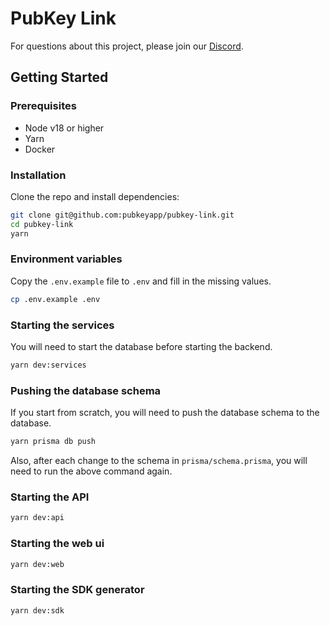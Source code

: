 # PubKey Link

For questions about this project, please join our [Discord](https://discord.gg/XxuZQeDPNf).

## Getting Started

### Prerequisites

- Node v18 or higher
- Yarn
- Docker

### Installation

Clone the repo and install dependencies:

```bash
git clone git@github.com:pubkeyapp/pubkey-link.git
cd pubkey-link
yarn
```

### Environment variables

Copy the `.env.example` file to `.env` and fill in the missing values.

```bash
cp .env.example .env
```

### Starting the services

You will need to start the database before starting the backend.

```bash
yarn dev:services
```

### Pushing the database schema

If you start from scratch, you will need to push the database schema to the database.

```bash
yarn prisma db push
```

Also, after each change to the schema in `prisma/schema.prisma`, you will need to run the above command again.

### Starting the API

```bash
yarn dev:api
```

### Starting the web ui

```bash
yarn dev:web
```

### Starting the SDK generator

```bash
yarn dev:sdk
```
